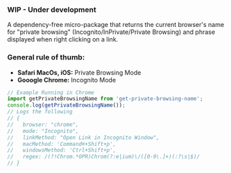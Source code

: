 ### WIP - Under development

A dependency-free micro-package that returns the current browser's name for "private browsing" (Incognito/InPrivate/Private Browsing) and phrase displayed when right clicking on a link.

### General rule of thumb:
- **Safari MacOs, iOS:** Private Browsing Mode
- **Gooogle Chrome:** Incognito Mode

```js
// Example Running in Chrome
import getPrivateBrowsingName from 'get-private-browsing-name';
console.log(getPrivateBrowsingName());
// Logs the following
// {
//   browser: "chrome",
//   mode: "Incognito",
//   linkMethod: "Open Link in Incognito Window",
//   macMethod: 'Command⌘+Shift+p',
//   windowsMethod: 'Ctrl+Shift+p',
//   regex: /(?!Chrom.*OPR)Chrom(?:e|ium)\/([0-9\.]+)(:?\s|$)/
// }
```